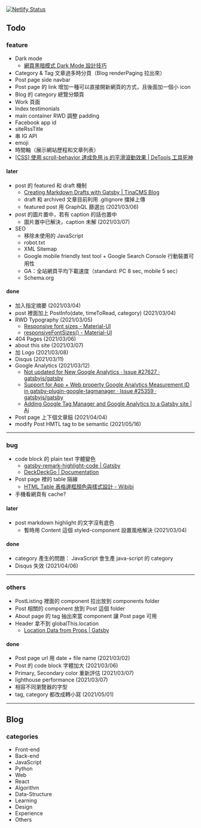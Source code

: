 [![Netlify Status](https://api.netlify.com/api/v1/badges/1451682c-2b8c-4e35-ba38-d599ba7f3fb4/deploy-status)](https://app.netlify.com/sites/arsenekuo/deploys)

## Todo

### feature

- Dark mode
  - [網頁黑暗模式 Dark Mode 設計技巧](https://jason-memo.dev/posts/dark-mode-tips/)
- Category & Tag 文章過多時分頁（Blog renderPaging 拉出來）
- Post page side navbar
- Post page 的 link 增加一種可以直接開新網頁的方式，且後面加一個小 icon
- Blog 的 category 總覽分類頁
- Work 頁面
- Index testimonials
- main container RWD 調整 padding
- Facebook app id
- siteRssTitle
- 串 IG API
- emoji
- 時間軸（展示網站歷程和文章列表）
- [[CSS] 使用 scroll-behavior 達成免用 js 的平滑滾動效果 | DeTools 工具死神](https://tools.wingzero.tw/article/sn/224?fbclid=IwAR3oqPU-JZcC-ifIGxQuaHOazuTtgDnyidY8ew6uJ-61gkq1aCa_TPrFLW4)

#### later

- post 的 featured 和 draft 機制
  - [Creating Markdown Drafts with Gatsby | TinaCMS Blog](https://tina.io/blog/creating-markdown-drafts/)
  - draft 和 archived 文章目前利用 .gitignore 擋掉上傳
  - featured post 用 GraphQL 篩選出 (2021/03/06)
- post 的圖片置中，若有 caption 的話也置中
  - 圖片置中已解決，caption 未解 (2021/03/07)
- SEO
  - 移除未使用的 JavaScript
  - robot.txt
  - XML Sitemap
  - Google mobile friendly test tool + Google Search Console 行動裝置可用性
  - GA：全站網頁平均下載速度（standard: PC 8 sec, mobile 5 sec）
  - Schema.org

#### done

- 加入指定摘要 (2021/03/04)
- post 裡面加上 PostInfo(date, timeToRead, category) (2021/03/04)
- RWD Typography (2021/03/05)
  - [Responsive font sizes - Material-UI](https://material-ui.com/customization/typography/#responsive-font-sizes)
  - [responsiveFontSizes() - Material-UI](https://material-ui.com/customization/theming/#responsivefontsizes-theme-options-theme)
- 404 Pages (2021/03/06)
- about this site (2021/03/07)
- 加 Logo (2021/03/08)
- Disqus (2021/03/11)
- Google Analytics (2021/03/12)
  - [Not updated for New Google Analytics · Issue #27627 · gatsbyjs/gatsby](https://github.com/gatsbyjs/gatsby/issues/27627)
  - [Support for App + Web property Google Analytics Measurement ID in gatsby-plugin-google-tagmanager · Issue #25359 · gatsbyjs/gatsby](https://github.com/gatsbyjs/gatsby/issues/25359)
  - [Adding Google Tag Manager and Google Analytics to a Gatsby site | Aj](https://www.articlejobber.com/enable-google-tag-manager-google-analytics-for-gatsby-site)
- Post page 上下個文章鈕 (2021/04/04)
- modify Post HMTL tag to be semantic (2021/05/16)

---

### bug

- code block 的 plain text 字體變色
  - [gatsby-remark-highlight-code | Gatsby](https://www.gatsbyjs.com/plugins/gatsby-remark-highlight-code/)
  - [DeckDeckGo | Documentation](https://docs.deckdeckgo.com/components/code/)
- Post page 裡的 table 隔線
  - [HTML Table 表格邊框顏色與樣式設計 - Wibibi](https://www.wibibi.com/info.php?tid=441)
- 手機看網頁有 cache?

#### later

- post markdown highlight 的文字沒有底色
  - 暫時用 Content 這個 styled-component 設置風格解決 (2021/03/04)

#### done

- category 產生的問題： JavaScript 會生產 java-script 的 category
- Disqus 失效 (2021/04/06)

---

### others

- PostListing 裡面的 component 拉出放到 components folder
- Post 相關的 component 放到 Post 這個 folder
- About page 的 tag 抽出來當 component 讓 Post page 可用
- Header 拿不到 globalThis.location
  - [Location Data from Props | Gatsby](https://www.gatsbyjs.com/docs/location-data-from-props/)

#### done

- Post page url 用 date + file name (2021/03/02)
- Post 的 code block 字體加大 (2021/03/06)
- Primary, Secondary color 重新評估 (2021/03/07)
- lighthouse performance (2021/03/07)
- 相容不同瀏覽器的字型
- tag, category 都改成轉小寫 (2021/05/01)

---

## Blog

### categories

- Front-end
- Back-end
- JavaScript
- Python
- Web
- React
- Algorithm
- Data-Structure
- Learning
- Design
- Experience
- Others
